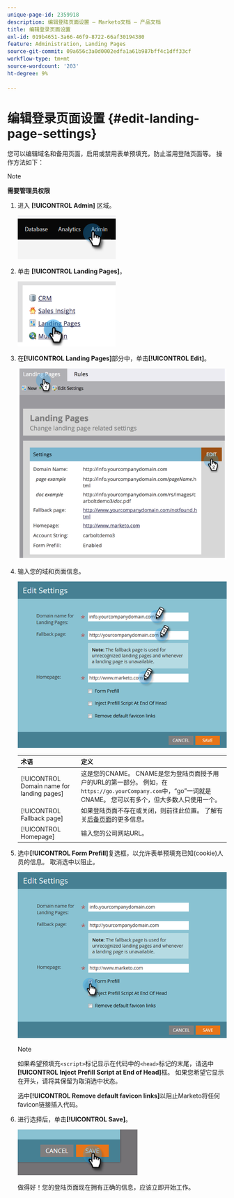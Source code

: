 ```yaml
---
unique-page-id: 2359918
description: 编辑登陆页面设置 — Marketo文档 — 产品文档
title: 编辑登录页面设置
exl-id: 019b4651-3a66-46f9-8722-66af30194380
feature: Administration, Landing Pages
source-git-commit: 09a656c3a0d0002edfa1a61b987bff4c1dff33cf
workflow-type: tm+mt
source-wordcount: '203'
ht-degree: 9%

---
```


# 编辑登录页面设置 {#edit-landing-page-settings}

您可以编辑域名和备用页面，启用或禁用表单预填充，防止滥用登陆页面等。 操作方法如下：

>[!NOTE]
>
>**需要管理员权限**

1. 进入 **[!UICONTROL Admin]** 区域。

   ![](assets/edit-landing-page-settings-1.png)

1. 单击 **[!UICONTROL Landing Pages]**。

   ![](assets/edit-landing-page-settings-2.png)

1. 在&#x200B;**[!UICONTROL Landing Pages]**&#x200B;部分中，单击&#x200B;**[!UICONTROL Edit]**。

   ![](assets/edit-landing-page-settings-3.png)

1. 输入您的域和页面信息。

   ![](assets/edit-landing-page-settings-4.png)

   | 术语 | 定义 |
   |---|---|
   | [!UICONTROL Domain name for landing pages] | 这是您的CNAME。 CNAME是您为登陆页面授予用户的URL的第一部分。 例如，在`https://go.yourCompany.com`中，“go”一词就是CNAME。 您可以有多个，但大多数人只使用一个。 |
   | [!UICONTROL Fallback page] | 如果登陆页面不存在或关闭，则前往此位置。 了解有关[后备页面](/help/marketo/product-docs/administration/settings/set-a-fallback-page.md)的更多信息。 |
   | [!UICONTROL Homepage] | 输入您的公司网站URL。 |

1. 选中&#x200B;**[!UICONTROL Form Prefill]**&#x200B;复选框，以允许表单预填充已知(cookie)人员的信息。 取消选中以阻止。

   ![](assets/edit-landing-page-settings-5.png)

   >[!NOTE]
   >
   >如果希望预填充`<script>`标记显示在代码中的`<head>`标记的末尾，请选中&#x200B;**[!UICONTROL Inject Prefill Script at End of Head]**&#x200B;框。 如果您希望它显示在开头，请将其保留为取消选中状态。
   >
   >选中&#x200B;**[!UICONTROL Remove default favicon links]**&#x200B;以阻止Marketo将任何favicon链接插入代码。

1. 进行选择后，单击&#x200B;**[!UICONTROL Save]**。

   ![](assets/edit-landing-page-settings-6.png)

   做得好！您的登陆页面现在拥有正确的信息，应该立即开始工作。
